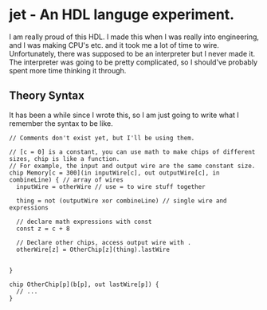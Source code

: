 # jet - An HDL languge experiment.

I am really proud of this HDL.
I made this when I was really into engineering, and I was making CPU's etc. and it took me a lot of time to wire.
Unfortunately, there was supposed to be an interpreter but I never made it.
The interpreter was going to be pretty complicated, so I should've probably spent more time thinking it through.

## Theory Syntax

It has been a while since I wrote this, so I am just going to write what I remember the syntax to be like.

```
// Comments don't exist yet, but I'll be using them.

// [c = 0] is a constant, you can use math to make chips of different sizes, chip is like a function.
// For example, the input and output wire are the same constant size.
chip Memory[c = 300](in inputWire[c], out outputWire[c], in combineLine) { // array of wires
  inputWire = otherWire // use = to wire stuff together

  thing = not (outputWire xor combineLine) // single wire and expressions

  // declare math expressions with const
  const z = c + 8

  // Declare other chips, access output wire with .
  otherWire[z] = OtherChip[z](thing).lastWire


}

chip OtherChip[p](b[p], out lastWire[p]) {
  // ...
}
```